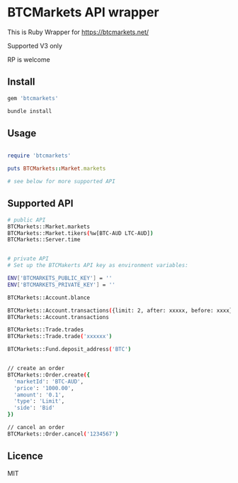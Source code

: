# BTCMarkets API wrapper
This is Ruby Wrapper for https://btcmarkets.net/

Supported V3 only

RP is welcome

## Install

```bash
gem 'btcmarkets'

bundle install

```

## Usage

```ruby

require 'btcmarkets'

puts BTCMarkets::Market.markets

# see below for more supported API
```

## Supported API

```bash
# public API
BTCMarkets::Market.markets
BTCMarkets::Market.tikers(%w[BTC-AUD LTC-AUD])
BTCMarkets::Server.time


# private API
# Set up the BTCMakerts API key as environment variables:

ENV['BTCMARKETS_PUBLIC_KEY'] = ''
ENV['BTCMARKETS_PRIVATE_KEY'] = ''

BTCMarkets::Account.blance

BTCMarkets::Account.transactions({limit: 2, after: xxxxx, before: xxxx})
BTCMarkets::Account.transactions

BTCMarkets::Trade.trades
BTCMarkets::Trade.trade('xxxxxx')

BTCMarkets::Fund.deposit_address('BTC')


// create an order
BTCMarkets::Order.create({
  'marketId': 'BTC-AUD',
  'price': '1000.00',
  'amount': '0.1',
  'type': 'Limit',
  'side': 'Bid'
})

// cancel an order
BTCMarkets::Order.cancel('1234567')
```

## Licence
MIT
